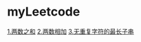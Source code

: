 # myLeetcode
[1.两数之和](https://github.com/Zhaohl2019/myLeetcode/blob/master/1.%E4%B8%A4%E6%95%B0%E4%B9%8B%E5%92%8C.txt)
[2.两数相加](https://github.com/Zhaohl2019/myLeetcode/blob/master/code/2.%E4%B8%A4%E6%95%B0%E7%9B%B8%E5%8A%A0.txt)
[3.无重复字符的最长子串](https://github.com/Zhaohl2019/myLeetcode/blob/master/3.%E6%97%A0%E9%87%8D%E5%A4%8D%E5%AD%97%E7%AC%A6%E7%9A%84%E6%9C%80%E9%95%BF%E5%AD%90%E4%B8%B2.txt)
